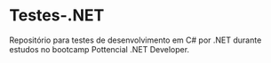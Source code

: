 # Testes-.NET
Repositório para testes de desenvolvimento em C# por .NET durante estudos no bootcamp Pottencial .NET Developer.

